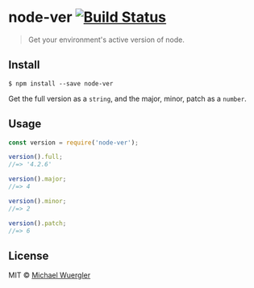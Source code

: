 # node-ver [![Build Status](https://travis-ci.org/radiovisual/node-ver.svg?branch=master)](https://travis-ci.org/radiovisual/node-ver)

> Get your environment's active version of node.


## Install

```
$ npm install --save node-ver
```

Get the full version as a `string`, and the major, minor, patch as a `number`. 

## Usage

```js
const version = require('node-ver');

version().full;
//=> '4.2.6'

version().major;
//=> 4

version().minor;
//=> 2

version().patch;
//=> 6
```


## License

MIT © [Michael Wuergler](http://numetriclabs.com)
